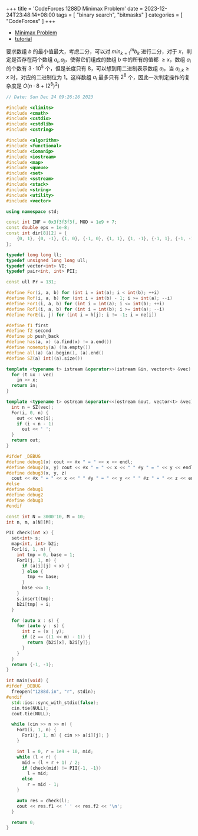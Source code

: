 +++
title = 'CodeForces 1288D Minimax Problem'
date = 2023-12-24T23:48:14+08:00
tags = [ "binary search", "bitmasks" ]
categories = [ "CodeForces" ]
+++

- [Minimax Problem](https://vjudge.net/problem/CodeForces-1288d)
- [tutorial](https://codeforces.com/blog/entry/73105)

要求数组 $b$ 的最小值最大，考虑二分，可以对 $min_{k = 1}^m b_k$ 进行二分，对于 $x$，判定是否存在两个数组 $a_i, a_j$，使得它们组成的数组 $b$ 中的所有的值都 $\ge x$，数组 $a_i$ 的个数有 $3 \cdot 10^5$ 个，但是长度只有 $8$，可以想到用二进制表示数组 $a_i$，当 $a_{i,k} \ge x$ 时，对应的二进制位为 1。这样数组 $a_i$ 最多只有 $2^8$ 个，因此一次判定操作的复杂度是 $O(n \cdot 8 + (2^8)^{2})$

```cpp
// Date: Sun Dec 24 09:26:26 2023

#include <climits>
#include <cmath>
#include <cstdio>
#include <cstdlib>
#include <cstring>

#include <algorithm>
#include <functional>
#include <iomanip>
#include <iostream>
#include <map>
#include <queue>
#include <set>
#include <sstream>
#include <stack>
#include <string>
#include <utility>
#include <vector>

using namespace std;

const int INF = 0x3f3f3f3f, MOD = 1e9 + 7;
const double eps = 1e-8;
const int dir[8][2] = {
    {0, 1}, {0, -1}, {1, 0}, {-1, 0}, {1, 1}, {1, -1}, {-1, 1}, {-1, -1},
};

typedef long long ll;
typedef unsigned long long ull;
typedef vector<int> VI;
typedef pair<int, int> PII;

const ull Pr = 131;

#define For(i, a, b) for (int i = int(a); i < int(b); ++i)
#define Rof(i, a, b) for (int i = int(b) - 1; i >= int(a); --i)
#define For1(i, a, b) for (int i = int(a); i <= int(b); ++i)
#define Rof1(i, a, b) for (int i = int(b); i >= int(a); --i)
#define ForE(i, j) for (int i = h[j]; i != -1; i = ne[i])

#define f1 first
#define f2 second
#define pb push_back
#define has(a, x) (a.find(x) != a.end())
#define nonempty(a) (!a.empty())
#define all(a) (a).begin(), (a).end()
#define SZ(a) int((a).size())

template <typename t> istream &operator>>(istream &in, vector<t> &vec) {
  for (t &x : vec)
    in >> x;
  return in;
}

template <typename t> ostream &operator<<(ostream &out, vector<t> &vec) {
  int n = SZ(vec);
  For(i, 0, n) {
    out << vec[i];
    if (i < n - 1)
      out << ' ';
  }
  return out;
}

#ifdef _DEBUG
#define debug1(x) cout << #x " = " << x << endl;
#define debug2(x, y) cout << #x " = " << x << " " #y " = " << y << endl;
#define debug3(x, y, z)                                                        \
  cout << #x " = " << x << " " #y " = " << y << " " #z " = " << z << endl;
#else
#define debug1
#define debug2
#define debug3
#endif

const int N = 3000'10, M = 10;
int n, m, a[N][M];

PII check(int x) {
  set<int> s;
  map<int, int> b2i;
  For1(i, 1, n) {
    int tmp = 0, base = 1;
    For1(j, 1, m) {
      if (a[i][j] < x) {
      } else {
        tmp += base;
      }
      base <<= 1;
    }
    s.insert(tmp);
    b2i[tmp] = i;
  }

  for (auto x : s) {
    for (auto y : s) {
      int z = (x | y);
      if (z == ((1 << m) - 1)) {
        return {b2i[x], b2i[y]};
      }
    }
  }
  return {-1, -1};
}

int main(void) {
#ifdef _DEBUG
  freopen("1288d.in", "r", stdin);
#endif
  std::ios::sync_with_stdio(false);
  cin.tie(NULL);
  cout.tie(NULL);

  while (cin >> n >> m) {
    For1(i, 1, n) {
      For1(j, 1, m) { cin >> a[i][j]; }
    }

    int l = 0, r = 1e9 + 10, mid;
    while (l < r) {
      mid = (l + r + 1) / 2;
      if (check(mid) != PII{-1, -1})
        l = mid;
      else
        r = mid - 1;
    }

    auto res = check(l);
    cout << res.f1 << ' ' << res.f2 << '\n';
  }

  return 0;
}
```
